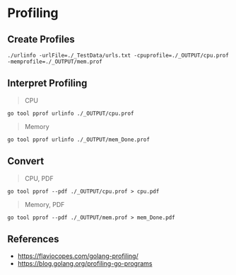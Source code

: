 
# Profiling

## Create Profiles

~~~
./urlinfo -urlFile=./_TestData/urls.txt -cpuprofile=./_OUTPUT/cpu.prof -memprofile=./_OUTPUT/mem.prof
~~~

## Interpret Profiling

> CPU

~~~
go tool pprof urlinfo ./_OUTPUT/cpu.prof
~~~

> Memory

~~~
go tool pprof urlinfo ./_OUTPUT/mem_Done.prof
~~~

## Convert

> CPU, PDF

~~~
go tool pprof --pdf ./_OUTPUT/cpu.prof > cpu.pdf
~~~

> Memory, PDF

~~~
go tool pprof --pdf ./_OUTPUT/mem.prof > mem_Done.pdf
~~~

## References

- <https://flaviocopes.com/golang-profiling/>
- <https://blog.golang.org/profiling-go-programs>
